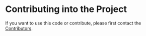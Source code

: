 # Contributing into the Project

If you want to use this code or contribute, please first contact the [Contributors](/graphs/contributors).